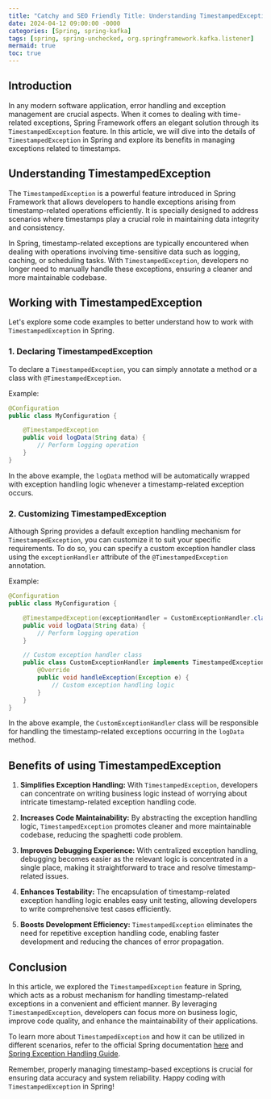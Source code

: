 ```yaml
---
title: "Catchy and SEO Friendly Title: Understanding TimestampedException in Spring: A Robust Approach to Managing Time-based Exceptions"
date: 2024-04-12 09:00:00 -0000
categories: [Spring, spring-kafka]
tags: [spring, spring-unchecked, org.springframework.kafka.listener]
mermaid: true
toc: true
---
```



## Introduction

In any modern software application, error handling and exception management are crucial aspects. When it comes to dealing with time-related exceptions, Spring Framework offers an elegant solution through its `TimestampedException` feature. In this article, we will dive into the details of `TimestampedException` in Spring and explore its benefits in managing exceptions related to timestamps.

## Understanding TimestampedException

The `TimestampedException` is a powerful feature introduced in Spring Framework that allows developers to handle exceptions arising from timestamp-related operations efficiently. It is specially designed to address scenarios where timestamps play a crucial role in maintaining data integrity and consistency.

In Spring, timestamp-related exceptions are typically encountered when dealing with operations involving time-sensitive data such as logging, caching, or scheduling tasks. With `TimestampedException`, developers no longer need to manually handle these exceptions, ensuring a cleaner and more maintainable codebase.

## Working with TimestampedException

Let's explore some code examples to better understand how to work with `TimestampedException` in Spring.

### 1. Declaring TimestampedException

To declare a `TimestampedException`, you can simply annotate a method or a class with `@TimestampedException`.

Example:

```java
@Configuration
public class MyConfiguration {

    @TimestampedException
    public void logData(String data) {
        // Perform logging operation
    }
}
```

In the above example, the `logData` method will be automatically wrapped with exception handling logic whenever a timestamp-related exception occurs.

### 2. Customizing TimestampedException

Although Spring provides a default exception handling mechanism for `TimestampedException`, you can customize it to suit your specific requirements. To do so, you can specify a custom exception handler class using the `exceptionHandler` attribute of the `@TimestampedException` annotation.

Example:

```java
@Configuration
public class MyConfiguration {

    @TimestampedException(exceptionHandler = CustomExceptionHandler.class)
    public void logData(String data) {
        // Perform logging operation
    }

    // Custom exception handler class
    public class CustomExceptionHandler implements TimestampedExceptionHandler {
        @Override
        public void handleException(Exception e) {
            // Custom exception handling logic
        }
    }
}
```

In the above example, the `CustomExceptionHandler` class will be responsible for handling the timestamp-related exceptions occurring in the `logData` method.

## Benefits of using TimestampedException

1. **Simplifies Exception Handling:** With `TimestampedException`, developers can concentrate on writing business logic instead of worrying about intricate timestamp-related exception handling code.

2. **Increases Code Maintainability:** By abstracting the exception handling logic, `TimestampedException` promotes cleaner and more maintainable codebase, reducing the spaghetti code problem.

3. **Improves Debugging Experience:** With centralized exception handling, debugging becomes easier as the relevant logic is concentrated in a single place, making it straightforward to trace and resolve timestamp-related issues.

4. **Enhances Testability:** The encapsulation of timestamp-related exception handling logic enables easy unit testing, allowing developers to write comprehensive test cases efficiently.

5. **Boosts Development Efficiency:** `TimestampedException` eliminates the need for repetitive exception handling code, enabling faster development and reducing the chances of error propagation.

## Conclusion

In this article, we explored the `TimestampedException` feature in Spring, which acts as a robust mechanism for handling timestamp-related exceptions in a convenient and efficient manner. By leveraging `TimestampedException`, developers can focus more on business logic, improve code quality, and enhance the maintainability of their applications.

To learn more about `TimestampedException` and how it can be utilized in different scenarios, refer to the official Spring documentation [here](https://docs.spring.io/spring-framework/docs/current/reference/html/) and [Spring Exception Handling Guide](https://spring.io/guides/gs/exception-handling/).

Remember, properly managing timestamp-based exceptions is crucial for ensuring data accuracy and system reliability. Happy coding with `TimestampedException` in Spring!